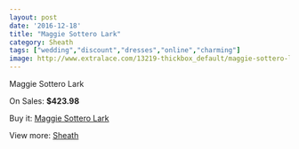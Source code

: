 ```yaml
---
layout: post
date: '2016-12-18'
title: "Maggie Sottero Lark"
category: Sheath
tags: ["wedding","discount","dresses","online","charming"]
image: http://www.extralace.com/13219-thickbox_default/maggie-sottero-lark.jpg
---
```

Maggie Sottero Lark

On Sales: **$423.98**
<a href="https://www.extralace.com/sheath/6232-maggie-sottero-lark.html"><amp-img layout="responsive" width="600" height="600" src="//www.extralace.com/13219-thickbox_default/maggie-sottero-lark.jpg" alt="Maggie Sottero Lark 0" /></a>

Buy it: [Maggie Sottero Lark](https://www.extralace.com/sheath/6232-maggie-sottero-lark.html "Maggie Sottero Lark")

View more: [Sheath](https://www.extralace.com/7-sheath "Sheath")
